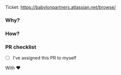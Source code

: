 Ticket: https://babylonpartners.atlassian.net/browse/<!--- Ticket number --->

### Why?
<!--- Why this change is needed --->

### How?
<!--- Details about the implementation --->

### PR checklist

* [ ] I've assigned this PR to myself

With :heart:
